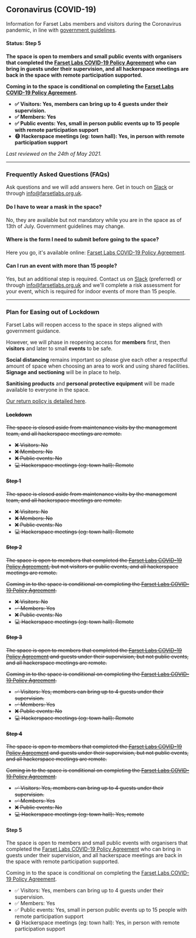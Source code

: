 ## Coronavirus (COVID-19)

Information for Farset Labs members and visitors during the Coronavirus pandemic, in line with [government guidelines](https://www.executiveoffice-ni.gov.uk/sites/default/files/publications/execoffice/our-approach-to-decision-making-summary-120520.pdf).

#### **Status: Step 5**

**The space is open to members and small public events with organisers that completed the [Farset Labs COVID-19 Policy Agreement] who can bring in guests under their supervision, and all hackerspace meetings are back in the space with remote participation supported.**

**Coming in to the space is conditional on completing the [Farset Labs COVID-19 Policy Agreement].**

* **✅ Visitors:                                Yes, members can bring up to 4 guests under their supervision.**
* **✅ Members:                                 Yes**
* **✅ Public events:                           Yes, small in person public events up to 15 people with remote participation support**
* **😷 Hackerspace meetings (eg: town hall):    Yes, in person with remote participation support**

_Last reviewed on the 24th of May 2021._

---

### Frequently Asked Questions (FAQs)

Ask questions and we will add answers here. Get in touch on [Slack] or through [info@farsetlabs.org.uk].

#### Do I have to wear a mask in the space?

No, they are available but not mandatory while you are in the space as of 13th of July. Government guidelines may change.

[Slack]:{{site.social.slack}}
[info@farsetlabs.org.uk]:mailto:info@farsetlabs.org.uk

#### Where is the form I need to submit before going to the space?

Here you go, it's available online: [Farset Labs COVID-19 Policy Agreement].

#### Can I run an event with more than 15 people?

Yes, but an additional step is required. Contact us on [Slack] (preferred) or through [info@farsetlabs.org.uk] and we'll complete a risk assessment for your event, which is required for indoor events of more than 15 people.

---

### Plan for Easing out of Lockdown

Farset Labs will reopen access to the space in steps aligned with government guidance.

However, we will phase in reopening access for **members** first, then **visitors** and later to small **events** to be safe.

**Social distancing** remains important so please give each other a respectful amount of space when choosing an area
to work and using shared facilities. **Signage and sectioning** will be in place to help.

**Sanitising products** and **personal protective equipment** will be made available to everyone in the space.

[Our return policy is detailed here](/about/coronavirus_return_policy).

#### ~~Lockdown~~

~~The space is closed aside from maintenance visits by the management team, and all hackerspace meetings are remote.~~

* ~~❌ Visitors: No~~
* ~~❌ Members: No~~
* ~~❌ Public events: No~~
* ~~💻 Hackerspace meetings (eg: town hall): Remote~~

#### ~~Step 1~~

~~The space is closed aside from maintenance visits by the management team, and all hackerspace meetings are remote.~~

* ~~❌ Visitors: No~~
* ~~❌ Members: No~~
* ~~❌ Public events: No~~
* ~~💻 Hackerspace meetings (eg: town hall): Remote~~

#### ~~Step 2~~

~~The space is open to members that completed the [Farset Labs COVID-19 Policy Agreement], but not visitors or public events, and all hackerspace meetings are remote.~~

~~Coming in to the space is conditional on completing the [Farset Labs COVID-19 Policy Agreement].~~

* ~~❌ Visitors: No~~
* ~~✅ Members: Yes~~
* ~~❌ Public events: No~~
* ~~💻 Hackerspace meetings (eg: town hall): Remote~~

#### ~~Step 3~~

~~The space is open to members that completed the [Farset Labs COVID-19 Policy Agreement] and guests under their supervision, but not public events, and all hackerspace meetings are remote.~~

~~Coming in to the space is conditional on completing the [Farset Labs COVID-19 Policy Agreement].~~

* ~~✅ Visitors: Yes, members can bring up to 4 guests under their supervision.~~
* ~~✅ Members: Yes~~
* ~~❌ Public events: No~~
* ~~💻 Hackerspace meetings (eg: town hall): Remote~~

#### ~~Step 4~~

~~The space is open to members that completed the [Farset Labs COVID-19 Policy Agreement] and guests under their supervision, but not public events, and all hackerspace meetings are remote.~~

~~Coming in to the space is conditional on completing the [Farset Labs COVID-19 Policy Agreement].~~

* ~~✅ Visitors: Yes, members can bring up to 4 guests under their supervision.~~
* ~~✅ Members: Yes~~
* ~~❌ Public events: No~~
* ~~💻 Hackerspace meetings (eg: town hall): Yes, remote~~

#### Step 5

The space is open to members and small public events with organisers that completed the [Farset Labs COVID-19 Policy Agreement] who can bring in guests under their supervision, and all hackerspace meetings are back in the space with remote participation supported.

Coming in to the space is conditional on completing the [Farset Labs COVID-19 Policy Agreement].

* ✅ Visitors:                                Yes, members can bring up to 4 guests under their supervision.
* ✅ Members:                                 Yes
* ✅ Public events:                           Yes, small in person public events up to 15 people with remote participation support
* 😷 Hackerspace meetings (eg: town hall):    Yes, in person with remote participation support

[return policy]:/about/coronavirus_return_policy
[Farset Labs COVID-19 Policy Agreement]:https://docs.google.com/forms/d/e/1FAIpQLSdnoNQBvJ5xRm75cpybzPVDQOLN389tQhX1Kmv7kCnF2bgI6g/viewform?usp=sf_link
